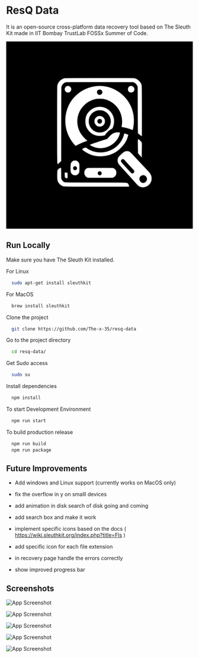 
# ResQ Data

It is an open-source cross-platform data recovery tool based on The Sleuth Kit made in IIT Bombay TrustLab FOSSx Summer of Code.


![Logo](https://raw.githubusercontent.com/The-x-35/resq-data/master/assets/icon.jpg)


## Run Locally

Make sure you have The Sleuth Kit installed.

For Linux
```bash
  sudo apt-get install sleuthkit
```
For MacOS
```bash
  brew install sleuthkit
```

Clone the project

```bash
  git clone https://github.com/The-x-35/resq-data
```

Go to the project directory

```bash
  cd resq-data/
```

Get Sudo access

```bash
  sudo su 
```

Install dependencies

```bash
  npm install
```

To start Development Environment

```bash
  npm run start
```

To build production release

```bash
  npm run build
  npm run package
```

## Future Improvements

- Add windows and Linux support (currently works on MacOS only)

- fix the overflow in y on smalll devices

- add animation in disk search of disk going and coming


- add search box and make it work
- implement specific icons based on the docs ( https://wiki.sleuthkit.org/index.php?title=Fls )
- add specific icon for each file extension

- in recovery page handle the errors correctly 
- show improved progress bar



## Screenshots

![App Screenshot](https://github.com/The-x-35/resq-data/blob/master/assets/ss/Screenshot%202024-06-30%20at%203.01.27%E2%80%AFAM.png?raw=true)

![App Screenshot](https://github.com/The-x-35/resq-data/blob/master/assets/ss/Screenshot%202024-06-30%20at%203.01.43%E2%80%AFAM.png?raw=true)

![App Screenshot](https://github.com/The-x-35/resq-data/blob/master/assets/ss/Screenshot%202024-06-30%20at%203.02.20%E2%80%AFAM.png?raw=true)

![App Screenshot](https://github.com/The-x-35/resq-data/blob/master/assets/ss/Screenshot%202024-06-30%20at%203.03.37%E2%80%AFAM.png?raw=true)

![App Screenshot](https://github.com/The-x-35/resq-data/blob/master/assets/ss/Screenshot%202024-06-30%20at%203.03.57%E2%80%AFAM.png?raw=true)
